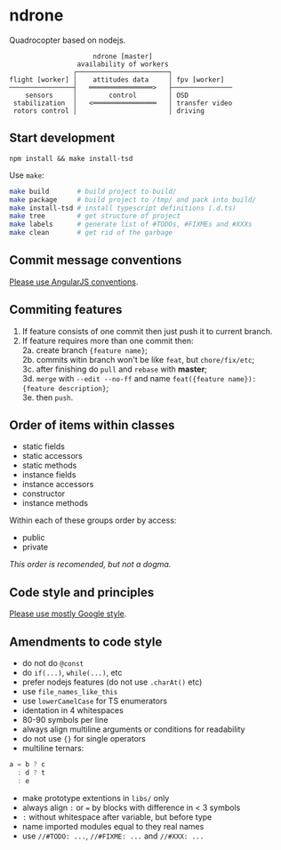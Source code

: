 ndrone
======
Quadrocopter based on nodejs.

                         ndrone [master]
                     availability of workers
                    ┌───────────────────────┐
    flight [worker] │    attitudes data     │ fpv [worker]
    ────────────────┤   ════════════════>   ├───────────────
        sensors     │        control        │ OSD
     stabilization  │   <════════════════   │ transfer video
     rotors control │                       │ driving

Start development
-----------------
`npm install && make install-tsd`

Use `make`:
```sh
make build       # build project to build/
make package     # build project to /tmp/ and pack into build/
make install-tsd # install typescript definitions (.d.ts)
make tree        # get structure of project
make labels      # generate list of #TODOs, #FIXMEs and #XXXs
make clean       # get rid of the garbage
```

Commit message conventions
--------------------------
[Please use AngularJS conventions](https://docs.google.com/document/d/1QrDFcIiPjSLDn3EL15IJygNPiHORgU1_OOAqWjiDU5Y/edit#).

Commiting features
------------------
1. If feature consists of one commit then just push it to current branch.  
2. If feature requires more than one commit then:  
  2a. create branch `{feature name}`;  
  2b. commits witin branch won't be like `feat`, but `chore/fix/etc`;  
  3c. after finishing do `pull` and `rebase` with **master**;  
  3d. `merge` with `--edit --no-ff` and name `feat({feature name}): {feature description}`;  
  3e. then `push`.  

Order of items within classes
-----------------------------
* static fields
* static accessors
* static methods
* instance fields
* instance accessors
* constructor
* instance methods

Within each of these groups order by access:

* public
* private

*This order is recomended, but not a dogma.*

Code style and principles
-------------------------
[Please use mostly Google style](https://google-styleguide.googlecode.com/svn/trunk/javascriptguide.xml).

Amendments to code style
------------------------
* do not do `@const`
* do `if(...)`, `while(...)`, etc
* prefer nodejs features (do not use `.charAt()` etc)
* use `file_names_like_this`
* use `lowerCamelCase` for TS enumerators
* identation in 4 whitespaces
* 80-90 symbols per line
* always align multiline arguments or conditions for readability
* do not use `{}` for single operators
* multiline ternars:

```javascript
a = b ? c
  : d ? t
  : e
```  

* make prototype extentions in `libs/` only
* always align `:` or `=` by blocks with difference in < 3 symbols
* `:` without whitespace after variable, but before type
* name imported modules equal to they real names
* use `//#TODO: ...`, `//#FIXME: ...` and `//#XXX: ...`
